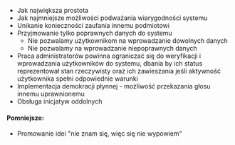 - Jak największa prostota
- Jak najmniejsze możliwości podważania wiarygodności systemu
- Unikanie konieczności zaufania innemu podmiotowi
- Przyjmowanie tylko poprawnych danych do systemu
	- Nie pozwalamy użytkownikom na wprowadzanie dowolnych danych
	- Nie pozwalamy na wprowadzanie niepoprawnych danych
- Praca administratorów powinna ograniczać się do weryfikacji i wprowadzania użytkowników do systemu, dbania by ich status reprezentował stan rzeczywisty oraz ich zawieszania jeśli aktywność użytkownika spełni odpowiednie warunki
- Implementacja demokracji płynnej - możliwość przekazania głosu innemu uprawnionemu
- Obsługa inicjatyw oddolnych
#### Pomniejsze:

- Promowanie idei "nie znam się, więc się nie wypowiem"